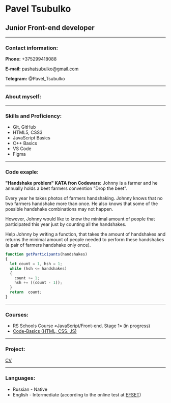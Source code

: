 # Pavel Tsubulko
## Junior Front-end developer

***

### Contact information:

**Phone:** +375299418088

**E-mail:** pashatsubulko@gmail.com

**Telegram:** @Pavel_Tsubulko

***

### About myself:

***

### Skills and Proficiency:

* Git, GitHub
* HTML5, CSS3
* JavaScript Basics
* C++ Basics
* VS Code
* Figma

***

### Code exaple:
**"Handshake problem" KATA fron Codewars:** Johnny is a farmer and he annually holds a beet farmers convention "Drop the beet".

Every year he takes photos of farmers handshaking. Johnny knows that no two farmers handshake more than once. He also knows that some of the possible handshake combinations may not happen.

However, Johnny would like to know the minimal amount of people that participated this year just by counting all the handshakes.

Help Johnny by writing a function, that takes the amount of handshakes and returns the minimal amount of people needed to perform these handshakes (a pair of farmers handshake only once).

```js
function getParticipants(handshakes)
{
  let count = 1, hsh = 1;
  while (hsh <= handshakes) 
  {
    count += 1;
    hsh += ((count - 1));
  }
  return  count;
} 
```

***

### Courses:

* RS Schools Course «JavaScript/Front-end. Stage 1» (in progress)
* [Code-Basics (HTML, CSS, JS)](https://ru.code-basics.com/)

***

### Project:

[CV](https://github.com/Tsubulko/rsschool-cv)

***

### Languages:

* Russian - Native 
* English - Intermediate (according to the online test at [EFSET](www.efset.org))